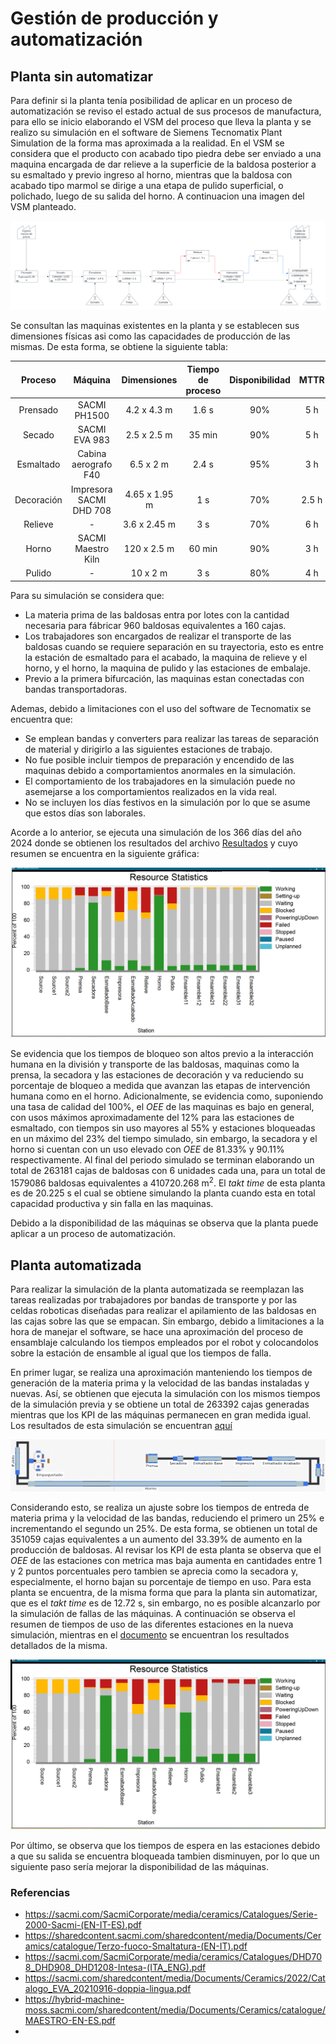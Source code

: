 # Gestión de producción y automatización

## Planta sin automatizar

Para definir si la planta tenía posibilidad de aplicar en un proceso de automatización se reviso el estado actual de sus procesos de manufactura, para ello se inicio elaborando el VSM del proceso que lleva la planta y se realizo su simulación en el software de Siemens Tecnomatix Plant Simulation de la forma mas aproximada a la realidad. En el VSM se considera que el producto con acabado tipo piedra debe ser enviado a una maquina encargada de dar relieve a la superficie de la baldosa posterior a su esmaltado y previo ingreso al horno, mientras que la baldosa con acabado tipo marmol se dirige a una etapa de pulido superficial, o polichado, luego de su salida del horno. A continuacion una imagen del VSM planteado.

![VSM](/producto/gestion_de_produccion/VSM.png)

Se consultan las maquinas existentes en la planta y se establecen sus dimensiones físicas asi como las capacidades de producción de las mismas. De esta forma, se obtiene la siguiente tabla:

|Proceso|Máquina|Dimensiones|Tiempo de proceso|Disponibilidad|MTTR|
|:----:|:----:|:----:|:----:|:----:|:----:|
|Prensado|SACMI PH1500|4.2 x 4.3 m|1.6 s|90%|5 h|
|Secado|SACMI EVA 983|2.5 x 2.5 m|35 min|90%|5 h|
|Esmaltado|Cabina aerografo F40|6.5 x 2 m|2.4 s|95%|3 h|
|Decoración|Impresora SACMI DHD 708|4.65 x 1.95 m|1 s|70%|2.5 h|
|Relieve|-|3.6 x 2.45 m|3 s|70%|6 h|
|Horno|SACMI Maestro Kiln|120 x 2.5 m|60 min|90%|3 h|
|Pulido|-|10 x 2 m|3 s|80%|4 h|

Para su simulación se considera que:
- La materia prima de las baldosas entra por lotes con la cantidad necesaria para fábricar 960 baldosas equivalentes a 160 cajas.
- Los trabajadores son encargados de realizar el transporte de las baldosas cuando se requiere separación en su trayectoria, esto es entre la estación de esmaltado para el acabado, la maquina de relieve y el horno, y el horno, la maquina de pulido y las estaciones de embalaje.
- Previo a la primera bifurcación, las maquinas estan conectadas con bandas transportadoras.

Ademas, debido a limitaciones con el uso del software de Tecnomatix se encuentra que:
- Se emplean bandas y converters para realizar las tareas de separación de material y dirigirlo a las siguientes estaciones de trabajo.
- No fue posible incluir tiempos de preparación y encendido de las maquinas debido a comportamientos anormales en la simulación.
- El comportamiento de los trabajadores en la simulación puede no asemejarse a los comportamientos realizados en la vida real.
- No se incluyen los días festivos en la simulación por lo que se asume que estos días son laborales.

Acorde a lo anterior, se ejecuta una simulación de los 366 días del año 2024 donde se obtienen los resultados del archivo [Resultados](/producto/gestion_de_produccion/Resultados_Manual.pdf) y cuyo resumen se encuentra en la siguiente gráfica:

![Resultados Manual](/producto/gestion_de_produccion/Uso_maquinas_manual.png)

Se evidencia que los tiempos de bloqueo son altos previo a la interacción humana en la división y transporte de las baldosas, maquinas como la prensa, la secadora y las estaciones de decoración y va reduciendo su porcentaje de bloqueo a medida que avanzan las etapas de intervención humana como en el horno. Adicionalmente, se evidencia como, suponiendo una tasa de calidad del 100%, el _OEE_ de las maquinas es bajo en general, con usos máximos aproximadamente del 12% para las estaciones de esmaltado, con tiempos sin uso mayores al 55% y estaciones bloqueadas en un máximo del 23% del tiempo simulado, sin embargo, la secadora y el horno si cuentan con un uso elevado con _OEE_ de 81.33% y 90.11% respectivamente. Al final del periodo simulado se terminan elaborando un total de 263181 cajas de baldosas con 6 unidades cada una, para un total de 1579086 baldosas equivalentes a 410720.268 m<sup>2</sup>. El _takt time_ de esta planta es de 20.225 s el cual se obtiene simulando la planta cuando esta en total capacidad productiva y sin falla en las maquinas.

Debido a la disponibilidad de las máquinas se observa que la planta puede aplicar a un proceso de automatización.

## Planta automatizada

Para realizar la simulación de la planta automatizada se reemplazan las tareas realizadas por trabajadores por bandas de transporte y por las celdas roboticas diseñadas para realizar el apilamiento de las baldosas en las cajas sobre las que se empacan. Sin embargo, debido a limitaciones a la hora de manejar el software, se hace una aproximación del proceso de ensamblaje calculando los tiempos empleados por el robot y colocandolos sobre la estación de ensamble al igual que los tiempos de falla.

En primer lugar, se realiza una aproximación manteniendo los tiempos de generación de la materia prima y la velocidad de las bandas instaladas y nuevas. Así, se obtienen que  ejecuta la simulación con los mismos tiempos de la simulación previa y se obtiene un total de 263392 cajas generadas mientras que los KPI de las máquinas permanecen en gran medida igual. Los resultados de esta simulación se encuentran [aquí](/producto/gestion_de_produccion/Resultados_Auto1.pdf) 

![Planta](/producto/gestion_de_produccion/Planta.png)

Considerando esto, se realiza un ajuste sobre los tiempos de entreda de materia prima y la velocidad de las bandas, reduciendo el primero un 25% e incrementando el segundo un 25%. De esta forma, se obtienen un total de 351059 cajas equivalentes a un aumento del 33.39% de aumento en la producción de baldosas. Al revisar los KPI de esta planta se observa que el _OEE_ de las estaciones con metrica mas baja aumenta en cantidades entre 1 y 2 puntos porcentuales pero tambien se aprecia como la secadora y, especialmente, el horno bajan su porcentaje de tiempo en uso. Para esta planta se encuentra, de la misma forma que para la planta sin automatizar, que es el _takt time_ es de 12.72 s, sin embargo, no es posible alcanzarlo por la simulación de fallas de las máquinas. A continuación se observa el resumen de tiempos de uso de las diferentes estaciones en la nueva simulación, mientras en el [documento](/producto/gestion_de_produccion/Resultados_Auto2.pdf) se encuentran los resultados detallados de la misma.

![Resultados Auto2](/producto/gestion_de_produccion/Uso_maquinas_auto2.png)

Por último, se observa que los tiempos de espera en las estaciones debido a que su salida se encuentra bloqueada tambien disminuyen, por lo que un siguiente paso sería mejorar la disponibilidad de las máquinas. 

### Referencias
- https://sacmi.com/SacmiCorporate/media/ceramics/Catalogues/Serie-2000-Sacmi-(EN-IT-ES).pdf
- https://sharedcontent.sacmi.com/sharedcontent/media/Documents/Ceramics/catalogue/Terzo-fuoco-Smaltatura-(EN-IT).pdf
- https://sacmi.com/SacmiCorporate/media/ceramics/Catalogues/DHD708_DHD908_DHD1208-Intesa-(ITA_ENG).pdf
- https://sacmi.com/sharedcontent/media/Documents/Ceramics/2022/Catalogo_EVA_20210916-doppia-lingua.pdf
- https://hybrid-machine-moss.sacmi.com/sharedcontent/media/Documents/Ceramics/catalogue/MAESTRO-EN-ES.pdf
- 
